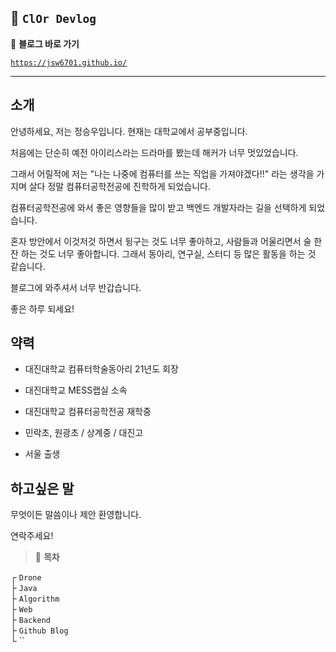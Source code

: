 ## 🦥 `ClOr Devlog`

📎 **블로그 바로 가기**

[`https://jsw6701.github.io/`](https://jsw6701.github.io/)

---

## 소개

안녕하세요, 저는 정승우입니다. 현재는 대학교에서 공부중입니다.

처음에는 단순히 예전 아이리스라는 드라마를 봤는데 해커가 너무 멋있었습니다.

그래서 어릴적에 저는 "나는 나중에 컴퓨터를 쓰는 직업을 가져야겠다!!" 라는 생각을 가지며 살다 정말 컴퓨터공학전공에 진학하게 되었습니다.

컴퓨터공학전공에 와서 좋은 영향들을 많이 받고 백엔드 개발자라는 길을 선택하게 되었습니다.

혼자 방안에서 이것저것 하면서 뒹구는 것도 너무 좋아하고, 사람들과 어울리면서 술 한잔 하는 것도 너무 좋아합니다. 그래서 동아리, 연구실, 스터디 등 많은 활동을 하는 것 같습니다.

블로그에 와주셔서 너무 반갑습니다.

좋은 하루 되세요!

## 약력

- 대진대학교 컴퓨터학술동아리 21년도 회장

- 대진대학교 MESS랩실 소속

- 대진대학교 컴퓨터공학전공 재학중

- 민락초, 원광초 / 상계중 / 대진고

- 서울 출생

## 하고싶은 말

무엇이든 말씀이나 제안 환영합니다.

연락주세요!
<br>

> 🌴 **목차**

┌ `Drone`  
├ `Java`  
├ `Algorithm`  
├ `Web`  
├ `Backend`  
├ `Github Blog`  
└ ``
